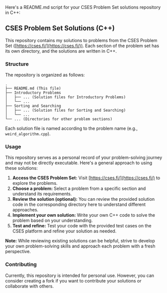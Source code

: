 Here's a README.md script for your CSES Problem Set solutions repository in C++:

## CSES Problem Set Solutions (C++)

This repository contains my solutions to problems from the CSES Problem Set ([https://cses.fi/](https://cses.fi/)). Each section of the problem set has its own directory, and the solutions are written in C++.

### Structure

The repository is organized as follows:

```
.
├── README.md (This file)
├── Introductory Problems
│   ├── ... (Solution files for Introductory Problems)
│   └── ...
├── Sorting and Searching
│   ├── ... (Solution files for Sorting and Searching)
│   └── ...
└── ... (Directories for other problem sections)
```

Each solution file is named according to the problem name (e.g., `weird_algorithm.cpp`).

### Usage

This repository serves as a personal record of your problem-solving journey and may not be directly executable. Here's a general approach to using these solutions:

1. **Access the CSES Problem Set:** Visit [https://cses.fi/](https://cses.fi/) to explore the problems.
2. **Choose a problem:** Select a problem from a specific section and understand its requirements.
3. **Review the solution (optional):** You can review the provided solution code in the corresponding directory here to understand different approaches.
4. **Implement your own solution:** Write your own C++ code to solve the problem based on your understanding.
5. **Test and refine:** Test your code with the provided test cases on the CSES platform and refine your solution as needed.

**Note:** While reviewing existing solutions can be helpful, strive to develop your own problem-solving skills and approach each problem with a fresh perspective.

### Contributing

Currently, this repository is intended for personal use. However, you can consider creating a fork if you want to contribute your solutions or collaborate with others.



